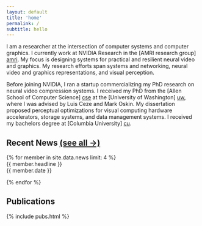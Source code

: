 ```yaml
---
layout: default
title: 'home'
permalink: /
subtitle: hello
---
```


I am a researcher at the intersection of computer systems and computer graphics. I currently work at NVIDIA Research in the [AMRI research group] [amri].  My focus is designing systems for practical and resilient neural video and graphics. My research efforts span systems and networking, neural video and graphics representations, and visual perception. 

Before joining NVIDIA, I ran a startup commercializing my PhD research on neural video compression systems. I received my PhD from the [Allen School of Computer Science] [cse] at the [University of Washington] [uw], where I was advised by Luis Ceze and Mark Oskin. My dissertation proposed perceptual optimizations for visual computing hardware accelerators, storage systems, and data management systems.  I received my bachelors degree at [Columbia University] [cu].

[amri]: https://research.nvidia.com/labs/amri/
[cse]: http://cs.washington.edu/
[uw]: http://washington.edu
[cu]: http://www.columbia.edu

[email]: mailto:amritamaz@gmail.com
[etc]: http://amritamaz.net
[gschol]: https://scholar.google.com/citations?hl=en&user=umX575MAAAAJ
[dblp]: https://dblp.uni-trier.de/pers/hd/m/Mazumdar:Amrita

<section id="news">
<h2>Recent News <a id="h2link" href="{{site.baseurl}}/news.html">(see all &rarr;)</a></h2>
{% for member in site.data.news limit: 4 %}
<div id="news-item">
<span class="news_text">{{ member.headline }}</span><br />
<span class="news_date">{{ member.date }}</span>
</div>


{% endfor %}

</section>
<section>
<h2>Publications</h2>
{% include pubs.html %}
</section>